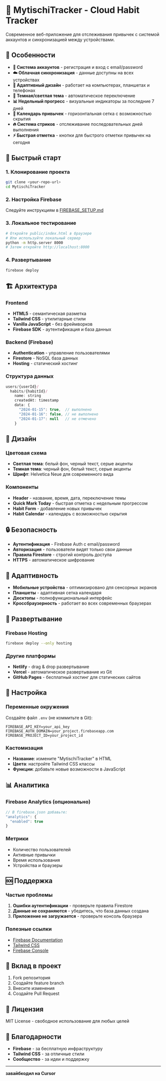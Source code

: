 # 🎯 MytischiTracker - Cloud Habit Tracker

Современное веб-приложение для отслеживания привычек с системой аккаунтов и синхронизацией между устройствами.

## 🌟 Особенности

- **🔐 Система аккаунтов** - регистрация и вход с email/password
- **☁️ Облачная синхронизация** - данные доступны на всех устройствах
- **📱 Адаптивный дизайн** - работает на компьютерах, планшетах и телефонах
- **🎨 Темная/светлая тема** - автоматическое переключение
- **📊 Недельный прогресс** - визуальные индикаторы за последние 7 дней
- **📅 Календарь привычек** - горизонтальная сетка с возможностью скрытия
- **🔥 Система стриков** - отслеживание последовательных дней выполнения
- **⚡ Быстрая отметка** - кнопки для быстрого отметки привычек на сегодня

## 🚀 Быстрый старт

### 1. Клонирование проекта
```bash
git clone <your-repo-url>
cd MytischiTracker
```

### 2. Настройка Firebase
Следуйте инструкциям в [FIREBASE_SETUP.md](./FIREBASE_SETUP.md)

### 3. Локальное тестирование
```bash
# Откройте public/index.html в браузере
# Или используйте локальный сервер
python -m http.server 8000
# Затем откройте http://localhost:8000
```

### 4. Развертывание
```bash
firebase deploy
```

## 🏗️ Архитектура

### Frontend
- **HTML5** - семантическая разметка
- **Tailwind CSS** - утилитарные стили
- **Vanilla JavaScript** - без фреймворков
- **Firebase SDK** - аутентификация и база данных

### Backend (Firebase)
- **Authentication** - управление пользователями
- **Firestore** - NoSQL база данных
- **Hosting** - статический хостинг

### Структура данных
```javascript
users/{userId}/
  habits/{habitId}/
    name: string
    createdAt: timestamp
    data: {
      "2024-01-15": true,  // выполнено
      "2024-01-16": false, // не выполнено
      "2024-01-17": null   // не отмечено
    }
```

## 🎨 Дизайн

### Цветовая схема
- **Светлая тема**: белый фон, черный текст, серые акценты
- **Темная тема**: черный фон, белый текст, серые акценты
- **Шрифт**: Helvetica Neue для современного вида

### Компоненты
- **Header** - название, время, дата, переключение темы
- **Quick Mark Today** - быстрая отметка с недельным прогрессом
- **Habit Form** - добавление новых привычек
- **Habit Calendar** - календарь с возможностью скрытия

## 🔒 Безопасность

- **Аутентификация** - Firebase Auth с email/password
- **Авторизация** - пользователи видят только свои данные
- **Правила Firestore** - строгий контроль доступа
- **HTTPS** - автоматическое шифрование

## 📱 Адаптивность

- **Мобильные устройства** - оптимизировано для сенсорных экранов
- **Планшеты** - адаптивная сетка календаря
- **Десктопы** - полнофункциональный интерфейс
- **Кроссбраузерность** - работает во всех современных браузерах

## 🚀 Развертывание

### Firebase Hosting
```bash
firebase deploy --only hosting
```

### Другие платформы
- **Netlify** - drag & drop развертывание
- **Vercel** - автоматическое развертывание из Git
- **GitHub Pages** - бесплатный хостинг для статических сайтов

## 🔧 Настройка

### Переменные окружения
Создайте файл `.env` (не коммитьте в Git):
```env
FIREBASE_API_KEY=your_api_key
FIREBASE_AUTH_DOMAIN=your_project.firebaseapp.com
FIREBASE_PROJECT_ID=your_project_id
```

### Кастомизация
- **Название**: измените "MytischiTracker" в HTML
- **Цвета**: настройте Tailwind CSS классы
- **Функции**: добавьте новые возможности в JavaScript

## 📊 Аналитика

### Firebase Analytics (опционально)
```javascript
// В firebase.json добавьте:
"analytics": {
  "enabled": true
}
```

### Метрики
- Количество пользователей
- Активные привычки
- Время использования
- Устройства и браузеры

## 🆘 Поддержка

### Частые проблемы
1. **Ошибки аутентификации** - проверьте правила Firestore
2. **Данные не сохраняются** - убедитесь, что база данных создана
3. **Приложение не загружается** - проверьте консоль браузера

### Полезные ссылки
- [Firebase Documentation](https://firebase.google.com/docs)
- [Tailwind CSS](https://tailwindcss.com/docs)
- [Firebase Console](https://console.firebase.google.com)

## 🤝 Вклад в проект

1. Fork репозитория
2. Создайте feature branch
3. Внесите изменения
4. Создайте Pull Request

## 📄 Лицензия

MIT License - свободное использование для любых целей

## 🎉 Благодарности

- **Firebase** - за бесплатную инфраструктуру
- **Tailwind CSS** - за отличные стили
- **Сообщество** - за идеи и поддержку

---

**завайбкодил на Cursor**
